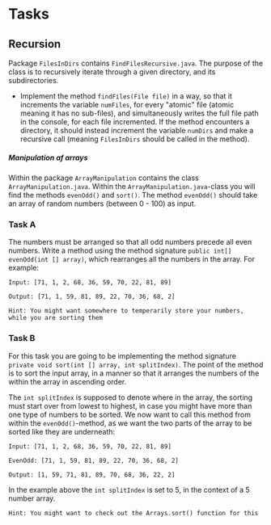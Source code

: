# Tasks
## Recursion
Package `FilesInDirs` contains `FindFilesRecursive.java`. The purpose of the class is to recursively iterate through a given directory, and its subdirectories.
- Implement the method `findFiles(File file)` in a way, so that it increments the variable `numFiles`, for every "atomic" file (atomic meaning it has no sub-files), and simultaneously writes the full file path in the console, for each file incremented.
If the method encounters a directory, it should instead increment the variable `numDirs` and make a recursive call (meaning `FilesInDirs` should be called in the method).

##### Manipulation af arrays
Within the package `ArrayManipulation` contains the class `ArrayManipulation.java`.
Within the `ArrayManipulation.java`-class you will find the methods `evenOdd()` and `sort()`.
The method `evenOdd()` should take an array of random numbers (between 0 - 100) as input.
### Task A
The numbers must be arranged so that all odd numbers precede all even numbers. Write a method using the method signature
    `public int[] evenOdd(int [] array)`, which rearranges all the numbers in the array. For example:
  
`Input: [71, 1, 2, 68, 36, 59, 70, 22, 81, 89]`
  
`Output: [71, 1, 59, 81, 89, 22, 70, 36, 68, 2]`
    
    Hint: You might want somewhere to temperarily store your numbers, while you are sorting them

### Task B
For this task you are going to be implementing the method signature `private void sort(int [] array, int splitIndex)`.
The point of the method is to sort the input array, in a manner so that it arranges the numbers of the within the array in ascending order.

The `int splitIndex` is supposed to denote where in the array, the sorting must start over from lowest to highest, in case you might have more than one type of numbers to be sorted.
We now want to call this method from within the `evenOdd()`-method, as we want the two parts of the array to be sorted like they are underneath:

`Input: [71, 1, 2, 68, 36, 59, 70, 22, 81, 89]`
  
`EvenOdd: [71, 1, 59, 81, 89, 22, 70, 36, 68, 2]`
   
`Output: [1, 59, 71, 81, 89, 70, 68, 36, 22, 2]`


In the example above the `int splitIndex` is set to 5, in the context of a 5 number array.

    Hint: You might want to check out the Arrays.sort() function for this